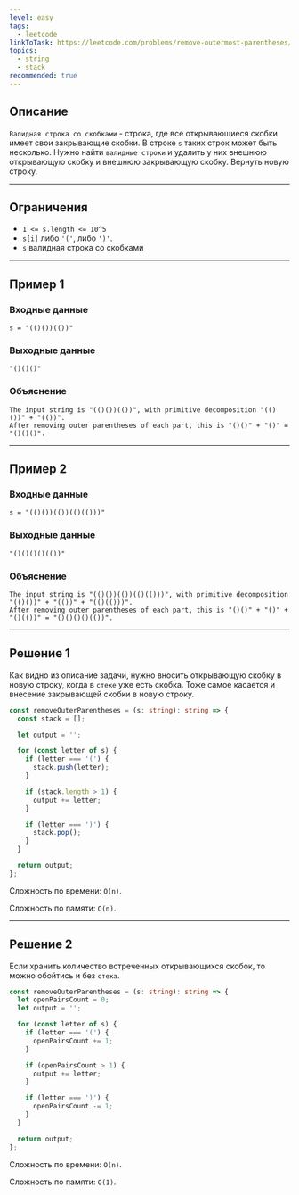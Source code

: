 ```yaml
---
level: easy
tags:
  - leetcode
linkToTask: https://leetcode.com/problems/remove-outermost-parentheses/description/
topics:
  - string
  - stack
recommended: true
---
```

## Описание

`Валидная строка со скобками` - строка, где все открывающиеся скобки имеет свои закрывающие скобки. В строке `s` таких строк может быть несколько. Нужно найти `валидные строки` и удалить у них внешнюю открывающую скобку и внешнюю закрывающую скобку. Вернуть новую строку.

---
## Ограничения

- `1 <= s.length <= 10^5`
- `s[i]` либо `'('`, либо `')'`.
- `s` валидная строка со скобками

---
## Пример 1

### Входные данные

```
s = "(()())(())"
```
### Выходные данные

```
"()()()"
```
### Объяснение

```
The input string is "(()())(())", with primitive decomposition "(()())" + "(())".
After removing outer parentheses of each part, this is "()()" + "()" = "()()()".
```

---
## Пример 2

### Входные данные

```
s = "(()())(())(()(()))"
```
### Выходные данные

```
"()()()()(())"
```
### Объяснение

```
The input string is "(()())(())(()(()))", with primitive decomposition "(()())" + "(())" + "(()(()))".
After removing outer parentheses of each part, this is "()()" + "()" + "()(())" = "()()()()(())".
```

---
## Решение 1

Как видно из описание задачи, нужно вносить открывающую скобку в новую строку, когда в `стеке` уже есть скобка. Тоже самое касается и внесение закрывающей скобки в новую строку.

```typescript
const removeOuterParentheses = (s: string): string => {
  const stack = [];

  let output = '';

  for (const letter of s) {
    if (letter === '(') {
      stack.push(letter);
    }

    if (stack.length > 1) {
      output += letter;
    }

    if (letter === ')') {
      stack.pop();
    }
  }

  return output;
};
```

Сложность по времени: `O(n)`.

Сложность по памяти: `O(n)`.

---
## Решение 2

Если хранить количество встреченных открывающихся скобок, то можно обойтись и без `стека`.

```typescript
const removeOuterParentheses = (s: string): string => {
  let openPairsCount = 0;
  let output = '';

  for (const letter of s) {
    if (letter === '(') {
      openPairsCount += 1;
    }

    if (openPairsCount > 1) {
      output += letter;
    }

    if (letter === ')') {
      openPairsCount -= 1;
    }
  }

  return output;
};
```

Сложность по времени: `O(n)`.

Сложность по памяти: `O(1)`.
